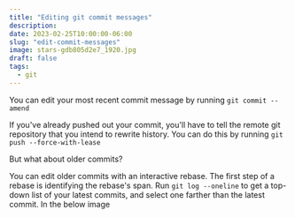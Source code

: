 ```yaml
---
title: "Editing git commit messages"
description:
date: 2023-02-25T10:00:00-06:00
slug: "edit-commit-messages"
image: stars-gdb805d2e7_1920.jpg
draft: false
tags:
  - git
---
```


You can edit your most recent commit message by running `git commit --amend`

If you've already pushed out your commit, you'll have to tell the remote git repository that you intend to rewrite history. You can do this by running `git push --force-with-lease`

But what about older commits? 

You can edit older commits with an interactive rebase. The first step of a rebase is identifying the rebase's span. Run `git log --oneline` to get a top-down list of your latest commits, and select one farther than the latest commit. In the below image